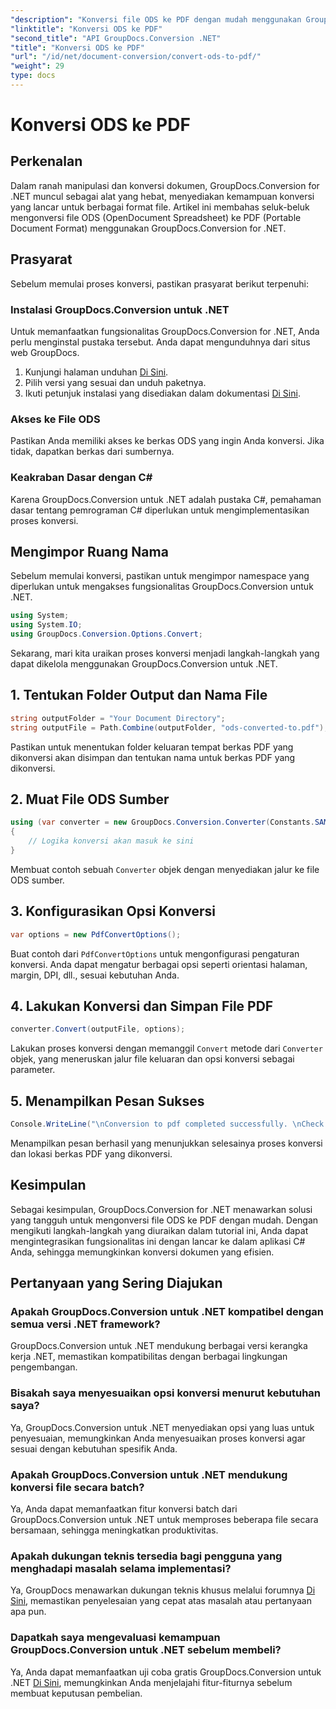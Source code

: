 ```yaml
---
"description": "Konversi file ODS ke PDF dengan mudah menggunakan GroupDocs.Conversion for .NET. Tutorial lengkap dengan petunjuk langkah demi langkah."
"linktitle": "Konversi ODS ke PDF"
"second_title": "API GroupDocs.Conversion .NET"
"title": "Konversi ODS ke PDF"
"url": "/id/net/document-conversion/convert-ods-to-pdf/"
"weight": 29
type: docs
---
```

# Konversi ODS ke PDF

## Perkenalan
Dalam ranah manipulasi dan konversi dokumen, GroupDocs.Conversion for .NET muncul sebagai alat yang hebat, menyediakan kemampuan konversi yang lancar untuk berbagai format file. Artikel ini membahas seluk-beluk mengonversi file ODS (OpenDocument Spreadsheet) ke PDF (Portable Document Format) menggunakan GroupDocs.Conversion for .NET. 
## Prasyarat
Sebelum memulai proses konversi, pastikan prasyarat berikut terpenuhi:
### Instalasi GroupDocs.Conversion untuk .NET
Untuk memanfaatkan fungsionalitas GroupDocs.Conversion for .NET, Anda perlu menginstal pustaka tersebut. Anda dapat mengunduhnya dari situs web GroupDocs.
1. Kunjungi halaman unduhan [Di Sini](https://releases.groupdocs.com/conversion/net/).
2. Pilih versi yang sesuai dan unduh paketnya.
3. Ikuti petunjuk instalasi yang disediakan dalam dokumentasi [Di Sini](https://tutorials.groupdocs.com/conversion/net/).
### Akses ke File ODS
Pastikan Anda memiliki akses ke berkas ODS yang ingin Anda konversi. Jika tidak, dapatkan berkas dari sumbernya.
### Keakraban Dasar dengan C#
Karena GroupDocs.Conversion untuk .NET adalah pustaka C#, pemahaman dasar tentang pemrograman C# diperlukan untuk mengimplementasikan proses konversi.

## Mengimpor Ruang Nama
Sebelum memulai konversi, pastikan untuk mengimpor namespace yang diperlukan untuk mengakses fungsionalitas GroupDocs.Conversion untuk .NET.

```csharp
using System;
using System.IO;
using GroupDocs.Conversion.Options.Convert;
```

Sekarang, mari kita uraikan proses konversi menjadi langkah-langkah yang dapat dikelola menggunakan GroupDocs.Conversion untuk .NET.

## 1. Tentukan Folder Output dan Nama File
```csharp
string outputFolder = "Your Document Directory";
string outputFile = Path.Combine(outputFolder, "ods-converted-to.pdf");
```
Pastikan untuk menentukan folder keluaran tempat berkas PDF yang dikonversi akan disimpan dan tentukan nama untuk berkas PDF yang dikonversi.
## 2. Muat File ODS Sumber
```csharp
using (var converter = new GroupDocs.Conversion.Converter(Constants.SAMPLE_ODS))
{
    // Logika konversi akan masuk ke sini
}
```
Membuat contoh sebuah `Converter` objek dengan menyediakan jalur ke file ODS sumber.
## 3. Konfigurasikan Opsi Konversi
```csharp
var options = new PdfConvertOptions();
```
Buat contoh dari `PdfConvertOptions` untuk mengonfigurasi pengaturan konversi. Anda dapat mengatur berbagai opsi seperti orientasi halaman, margin, DPI, dll., sesuai kebutuhan Anda.
## 4. Lakukan Konversi dan Simpan File PDF
```csharp
converter.Convert(outputFile, options);
```
Lakukan proses konversi dengan memanggil `Convert` metode dari `Converter` objek, yang meneruskan jalur file keluaran dan opsi konversi sebagai parameter.
## 5. Menampilkan Pesan Sukses
```csharp
Console.WriteLine("\nConversion to pdf completed successfully. \nCheck output in {0}", outputFolder);
```
Menampilkan pesan berhasil yang menunjukkan selesainya proses konversi dan lokasi berkas PDF yang dikonversi.

## Kesimpulan
Sebagai kesimpulan, GroupDocs.Conversion for .NET menawarkan solusi yang tangguh untuk mengonversi file ODS ke PDF dengan mudah. Dengan mengikuti langkah-langkah yang diuraikan dalam tutorial ini, Anda dapat mengintegrasikan fungsionalitas ini dengan lancar ke dalam aplikasi C# Anda, sehingga memungkinkan konversi dokumen yang efisien.
## Pertanyaan yang Sering Diajukan
### Apakah GroupDocs.Conversion untuk .NET kompatibel dengan semua versi .NET framework?
GroupDocs.Conversion untuk .NET mendukung berbagai versi kerangka kerja .NET, memastikan kompatibilitas dengan berbagai lingkungan pengembangan.
### Bisakah saya menyesuaikan opsi konversi menurut kebutuhan saya?
Ya, GroupDocs.Conversion untuk .NET menyediakan opsi yang luas untuk penyesuaian, memungkinkan Anda menyesuaikan proses konversi agar sesuai dengan kebutuhan spesifik Anda.
### Apakah GroupDocs.Conversion untuk .NET mendukung konversi file secara batch?
Ya, Anda dapat memanfaatkan fitur konversi batch dari GroupDocs.Conversion untuk .NET untuk memproses beberapa file secara bersamaan, sehingga meningkatkan produktivitas.
### Apakah dukungan teknis tersedia bagi pengguna yang menghadapi masalah selama implementasi?
Ya, GroupDocs menawarkan dukungan teknis khusus melalui forumnya [Di Sini](https://forum.groupdocs.com/c/conversion/11), memastikan penyelesaian yang cepat atas masalah atau pertanyaan apa pun.
### Dapatkah saya mengevaluasi kemampuan GroupDocs.Conversion untuk .NET sebelum membeli?
Ya, Anda dapat memanfaatkan uji coba gratis GroupDocs.Conversion untuk .NET [Di Sini](https://releases.groupdocs.com/), memungkinkan Anda menjelajahi fitur-fiturnya sebelum membuat keputusan pembelian.